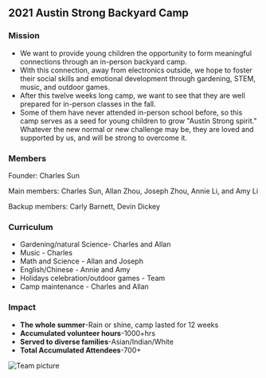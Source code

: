 ## 2021 Austin Strong Backyard Camp

### Mission

* We want to provide young children the opportunity to form meaningful connections through an in-person backyard camp. 
* With this connection, away from electronics outside, we hope to foster their social skills and emotional development through gardening, STEM, music, and outdoor games. 
* After this twelve weeks long camp, we want to see that they are well prepared for in-person classes in the fall. 
* Some of them have never attended in-person school before, so this camp serves as a seed for young children to grow "Austin Strong spirit." Whatever the new normal or new challenge may be, they are loved and supported by us, and will be strong to overcome it. 


### Members

Founder: Charles Sun

Main members: Charles Sun, Allan Zhou, Joseph Zhou, Annie Li, and Amy Li

Backup members: Carly Barnett, Devin Dickey

### Curriculum
* Gardening/natural Science-  Charles and Allan
* Music - Charles
* Math and Science - Allan and Joseph
* English/Chinese - Annie and Amy
* Holidays celebration/outdoor games - Team
* Camp maintenance - Charles and Allan

### Impact

* **The whole summer**-Rain or shine, camp lasted for 12 weeks
* **Accumulated volunteer hours**-1000+hrs
* **Served to diverse families**-Asian/Indian/White
* **Total Accumulated Attendees**-700+

<img src="/Website\ Folder/Team/Team.JPG"
     alt="Team picture"
     style="" />
